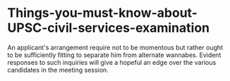 # Things-you-must-know-about-UPSC-civil-services-examination
An applicant's arrangement require not to be momentous but rather ought to be sufficiently fitting to separate him from alternate wannabes. Evident responses to such inquiries will give a hopeful an edge over the various candidates in the meeting session.
